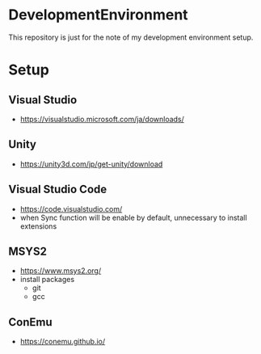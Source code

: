 # DevelopmentEnvironment
This repository is just for the note of my development environment setup.

# Setup

## Visual Studio

- https://visualstudio.microsoft.com/ja/downloads/

## Unity

- https://unity3d.com/jp/get-unity/download

## Visual Studio Code

- https://code.visualstudio.com/
- when Sync function will be enable by default, unnecessary to install extensions

## MSYS2

- https://www.msys2.org/
- install packages
  - git
  - gcc


## ConEmu

- https://conemu.github.io/

